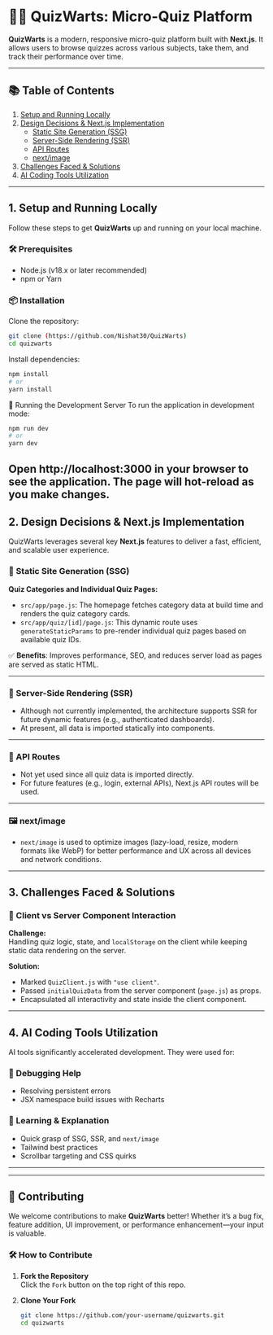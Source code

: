 # 🧙‍♂️ QuizWarts: Micro-Quiz Platform

**QuizWarts** is a modern, responsive micro-quiz platform built with **Next.js**. It allows users to browse quizzes across various subjects, take them, and track their performance over time.

---

## 📚 Table of Contents

1. [Setup and Running Locally](#1-setup-and-running-locally)  
2. [Design Decisions & Next.js Implementation](#2-design-decisions--nextjs-implementation)  
   - [Static Site Generation (SSG)](#static-site-generation-ssg)  
   - [Server-Side Rendering (SSR)](#server-side-rendering-ssr)  
   - [API Routes](#api-routes)  
   - [next/image](#nextimage)  
3. [Challenges Faced & Solutions](#3-challenges-faced--solutions)  
4. [AI Coding Tools Utilization](#4-ai-coding-tools-utilization)  

---

## 1. Setup and Running Locally

Follow these steps to get **QuizWarts** up and running on your local machine.

### 🛠️ Prerequisites

- Node.js (v18.x or later recommended)  
- npm or Yarn

### 📦 Installation

Clone the repository:

```bash
git clone (https://github.com/Nishat30/QuizWarts)
cd quizwarts
```
Install dependencies:

```bash
npm install
# or
yarn install
```
🚀 Running the Development Server
To run the application in development mode:

```bash
npm run dev
# or
yarn dev
```
Open http://localhost:3000 in your browser to see the application. The page will hot-reload as you make changes.
---

## 2. Design Decisions & Next.js Implementation

QuizWarts leverages several key **Next.js** features to deliver a fast, efficient, and scalable user experience.

### 📄 Static Site Generation (SSG)

**Quiz Categories and Individual Quiz Pages:**

- `src/app/page.js`: The homepage fetches category data at build time and renders the quiz category cards.
- `src/app/quiz/[id]/page.js`: This dynamic route uses `generateStaticParams` to pre-render individual quiz pages based on available quiz IDs.

✅ **Benefits**: Improves performance, SEO, and reduces server load as pages are served as static HTML.

---

### 🔁 Server-Side Rendering (SSR)

- Although not currently implemented, the architecture supports SSR for future dynamic features (e.g., authenticated dashboards).
- At present, all data is imported statically into components.

---

### 🔌 API Routes

- Not yet used since all quiz data is imported directly.
- For future features (e.g., login, external APIs), Next.js API routes will be used.

---

### 🖼️ next/image

- `next/image` is used to optimize images (lazy-load, resize, modern formats like WebP) for better performance and UX across all devices and network conditions.

---

## 3. Challenges Faced & Solutions

### 🧠 Client vs Server Component Interaction

**Challenge:**  
Handling quiz logic, state, and `localStorage` on the client while keeping static data rendering on the server.

**Solution:**  

- Marked `QuizClient.js` with `"use client"`.
- Passed `initialQuizData` from the server component (`page.js`) as props.
- Encapsulated all interactivity and state inside the client component.

---

## 4. AI Coding Tools Utilization

AI tools significantly accelerated development. They were used for:

### 🐞 Debugging Help

- Resolving persistent errors  
- JSX namespace build issues with Recharts  

### 📖 Learning & Explanation

- Quick grasp of SSG, SSR, and `next/image`  
- Tailwind best practices  
- Scrollbar targeting and CSS quirks  

---
---

## 🤝 Contributing

We welcome contributions to make **QuizWarts** better! Whether it’s a bug fix, feature addition, UI improvement, or performance enhancement—your input is valuable.

### 🛠️ How to Contribute

1. **Fork the Repository**  
   Click the `Fork` button on the top right of this repo.

2. **Clone Your Fork**

   ```bash
   git clone https://github.com/your-username/quizwarts.git
   cd quizwarts
